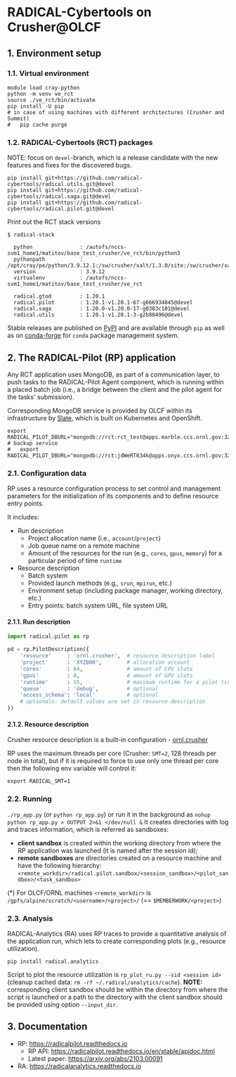# RADICAL-Cybertools on Crusher@OLCF

## 1. Environment setup

### 1.1. Virtual environment

```shell
module load cray-python
python -m venv ve_rct
source ./ve_rct/bin/activate
pip install -U pip
# in case of using machines with different architectures (Crusher and Summit)
#   pip cache purge  
```

### 1.2. RADICAL-Cybertools (RCT) packages

NOTE: focus on `devel`-branch, which is a release candidate with the new
      features and fixes for the discovered bugs.
```shell
pip install git+https://github.com/radical-cybertools/radical.utils.git@devel
pip install git+https://github.com/radical-cybertools/radical.saga.git@devel
pip install git+https://github.com/radical-cybertools/radical.pilot.git@devel
```

Print out the RCT stack versions
```shell
$ radical-stack

  python               : /autofs/nccs-svm1_home1/matitov/base_test_crusher/ve_rct/bin/python3
  pythonpath           : /opt/cray/pe/python/3.9.12.1:/sw/crusher/xalt/1.3.0/site:/sw/crusher/xalt/1.3.0/libexec
  version              : 3.9.12
  virtualenv           : /autofs/nccs-svm1_home1/matitov/base_test_crusher/ve_rct

  radical.gtod         : 1.20.1
  radical.pilot        : 1.20.1-v1.20.1-67-g666934845@devel
  radical.saga         : 1.20.0-v1.20.0-17-g0383c101@devel
  radical.utils        : 1.20.1-v1.20.1-3-g2b80496@devel
```

Stable releases are published on [PyPI](https://pypi.org/search/?q=radical.) 
and are available through `pip` as well as on 
[conda-forge](https://anaconda.org/search?q=radical.) for `conda` package 
management system. 

## 2. The RADICAL-Pilot (RP) application

Any RCT application uses MongoDB, as part of a communication layer, to push 
tasks to the RADICAL-Pilot Agent component, which is running within a placed
batch job (i.e., a bridge between the client and the pilot agent for the tasks'
submission).

Corresponding MongoDB service is provided by OLCF within its infrastructure by
[Slate](https://docs.olcf.ornl.gov/services_and_applications/slate/index.html), 
which is built on Kubernetes and OpenShift.

```shell
export RADICAL_PILOT_DBURL="mongodb://rct:rct_test@apps.marble.ccs.ornl.gov:32020/rct_test"
# backup service
#   export RADICAL_PILOT_DBURL="mongodb://rct:jdWeRT634k@apps.onyx.ccs.ornl.gov:32062/rct_db"
```

### 2.1. Configuration data

RP uses a resource configuration process to set control and management 
parameters for the initialization of its components and to define resource 
entry points.

It includes:
- Run description
  - Project allocation name (i.e., `account`/`project`)
  - Job queue name on a remote machine
  - Amount of the resources for the run (e.g., `cores`, `gpus`, `memory`) for a 
    particular period of time `runtime`
- Resource description
  - Batch system
  - Provided launch methods (e.g., `srun`, `mpirun`, etc.)
  - Environment setup (including package manager, working directory, etc.)
  - Entry points: batch system URL, file system URL

#### 2.1.1. Run description

```python
import radical.pilot as rp

pd = rp.PilotDescription({
    'resource'     : 'ornl.crusher',  # resource description label
    'project'      : 'XYZ000',        # allocation account
    'cores'        : 64,              # amount of CPU slots
    'gpus'         : 8,               # amount of GPU slots
    'runtime'      : 15,              # maximum runtime for a pilot (in minutes)
    'queue'        : 'debug',         # optional 
    'access_schema': 'local'          # optional
    # optionals: default values are set in resource description
})
```

#### 2.1.2. Resource description

Crusher resource description is a built-in configuration - 
[ornl.crusher](https://github.com/radical-cybertools/radical.pilot/blob/docs/nb_section3/src/radical/pilot/configs/resource_ornl.json#L55-L89)

RP uses the maximum threads per core (Crusher: `SMT=2`, 128 threads per node 
in total), but if it is required to force to use only one thread per core then
the following env variable will control it: 
```shell
export RADICAL_SMT=1
```

### 2.2. Running

`./rp_app.py` (or `python rp_app.py`) or run it in the background as
`nohup python rp_app.py > OUTPUT 2>&1 </dev/null &`
It creates directories with log and traces information, which is referred as
sandboxes:

- **client sandbox** is created within the working directory from where the RP
  application was launched (it is named after the session id);
- **remote sandboxes** are directories created on a resource machine and have
  the following hierarchy:
  `<remote_workdir>/radical.pilot.sandbox/<session_sandbox>/<pilot_sandbox>/<task_sandbox>`

(*) For OLCF/ORNL machines `<remote_workdir>` is
`/gpfs/alpine/scratch/<username>/<project>/` (== `$MEMBERWORK/<project>`)

### 2.3. Analysis

RADICAL-Analytics (RA) uses RP traces to provide a quantitative analysis of the
application run, which lets to create corresponding plots (e.g., resource
utilization).

```shell
pip install radical.analytics
```

Script to plot the resource utilization is `rp_plot_ru.py --sid <session id>`
(cleanup cached data: `rm -rf ~/.radical/analytics/cache`).
**NOTE:** corresponding client sandbox should be within the directory from 
          where the script is launched or a path to the directory with the 
          client sandbox should be provided using option `--input_dir`.

## 3. Documentation

- RP: https://radicalpilot.readthedocs.io
  - RP API: https://radicalpilot.readthedocs.io/en/stable/apidoc.html
  - Latest paper: https://arxiv.org/abs/2103.00091
- RA: https://radicalanalytics.readthedocs.io

